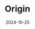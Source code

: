 ---  
layout: startup_page  
title: "Origin"  
id: "originrobotics.com"  
permalink: "/originoriginrobotics.com10252024/"  
website: "https://www.origin-robotics.com/"  
funding_round: ""  
funding_amount: "€2.4M"  
investors: "Change Ventures, Silicon Roundabout Ventures"  
about: "Origin is a Latvian defense technology startup developing reusable, autonomous drones for delivering munitions cost-effectively. Their flagship product, BEAK, is a precision-guided weapons system offering significantly lower cost per strike than alternatives. This technology is designed to meet the needs of smaller nations seeking affordable defense solutions."  
markets: "Defense Technology, Drone Technology, Military Technology, Aerospace Engineering, Robotics and Automation, Artificial Intelligence (AI), Surveillance and Reconnaissance, Electronic Warfare, Military-grade UAV design"  
hq: "Riga, Latvia"  
founded_year: "2022"  
linkedin: "https://www.linkedin.com/company/origin-robotics"  
twitter: ""  
instagram: ""  
facebook: ""  
crunchbase: ""  
pitchbook: "https://pitchbook.com/profiles/company/265171-69"  

date_display: "25-Oct-2024"  
date: "2024-10-25"

# SEO Optimization  
meta_title: "Origin -  Funding (€2.4M)"  
meta_description: "Origin, Origin is a Latvian defense technology startup developing reusable, autonomous drones for delivering munitions cost-effectively. Their flagship produc..."  
meta_keywords: "Origin, Defense Technology, Drone Technology, Military Technology, Aerospace Engineering, Robotics and Automation, Artificial Intelligence (AI), Surveillance and Reconnaissance, Electronic Warfare, Military-grade UAV design,  funding"  
canonical_url: "https://startup.projectstartups.com/originoriginrobotics.com10252024/"  
---